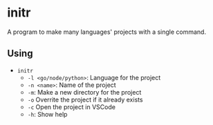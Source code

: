 # initr

A program to make many languages' projects with a single command.

## Using

- `initr`
  - `-l <go/node/python>`: Language for the project
  - `-n <name>`: Name of the project
  - `-m`: Make a new directory for the project
  - `-o` Overrite the project if it already exists
  - `-c` Open the project in VSCode
  - `-h`: Show help